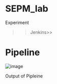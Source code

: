 # SEPM_lab
Experiment

>>Jenkins>>
# Pipeline
![image](https://user-images.githubusercontent.com/98691410/221517142-cfb26bac-49df-4bc7-bdaa-4a4026000604.png)
>>
Output of Pipleine
